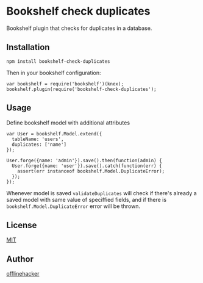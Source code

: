 # Bookshelf check duplicates

Bookshelf plugin that checks for duplicates in a database.

## Installation

    npm install bookshelf-check-duplicates

Then in your bookshelf configuration:

    var bookshelf = require('bookshelf')(knex);
    bookshelf.plugin(require('bookshelf-check-duplicates');

## Usage

Define bookshelf model with additional attributes


    var User = bookshelf.Model.extend({
      tableName: 'users',
      duplicates: ['name']
    });

    User.forge({name: 'admin'}).save().then(function(admin) {
      User.forge({name: 'user'}).save().catch(function(err) {
        assert(err instanceof bookshelf.Model.DuplicateError);
      });
    });

Whenever model is saved `validateDuplicates` will check if there's already a
saved model with same value of speciffied fields, and if there is
`bookshelf.Model.DuplicateError` error will be thrown.

## License

[MIT](https://opensource.org/licenses/MIT)

## Author

[offlinehacker](https://github.com/offlinehacker)
